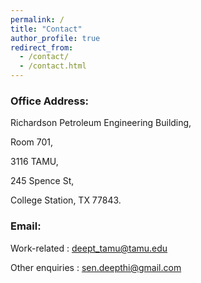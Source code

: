 ```yaml
---
permalink: /
title: "Contact"
author_profile: true
redirect_from: 
  - /contact/
  - /contact.html
---
```


### Office Address:

Richardson Petroleum Engineering Building,

Room 701,

3116 TAMU,

245 Spence St,

College Station, TX 77843.

### Email:

Work-related : deept_tamu@tamu.edu

Other enquiries : sen.deepthi@gmail.com




